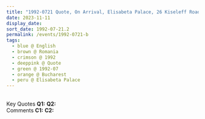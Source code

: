 ```yaml
---
title: "1992-0721 Quote, On Arrival, Elisabeta Palace, 26 Kiseleff Road, Bucharest, Romania"
date: 2023-11-11
display_date: 
sort_date: 1992-07-21.2
permalink: /events/1992-0721-b
tags:
  - blue @ English
  - brown @ Romania
  - crimson @ 1992
  - deeppink @ Quote
  - green @ 1992-07
  - orange @ Bucharest
  - peru @ Elisabeta Palace
---
```


<br>

<wave-list>
  <list-title color="DarkSeaGreen" width="55">Key Quotes</list-title>
  <list-item color="BlanchedAlmond" width="280"><b>Q1:</b> <i></i></list-item>
  <list-item color="Lavender" width="280"><b>Q2:</b> <i></i></list-item>
</wave-list>

<br>

<wave-list>
  <list-title color="DarkSeaGreen" width="55">Comments</list-title>
  <list-item color="BlanchedAlmond" width="280"><b>C1:</b> <i></i></list-item>
  <list-item color="Lavender" width="280"><b>C2:</b> <i></i></list-item>
</wave-list>